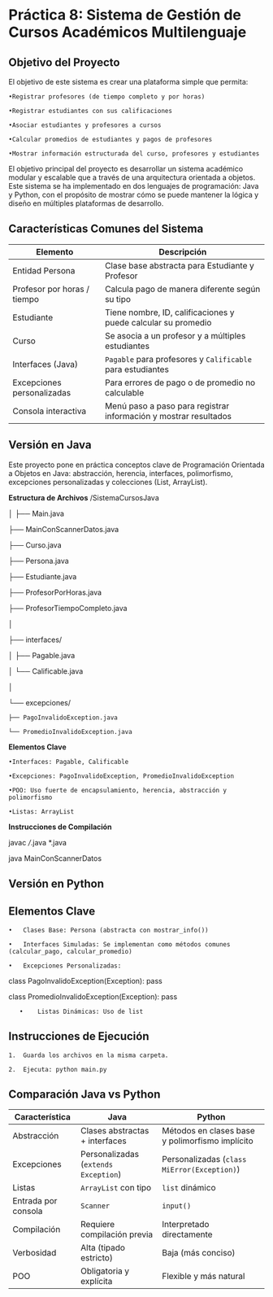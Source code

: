 # Práctica 8: Sistema de Gestión de Cursos Académicos Multilenguaje
## Objetivo del Proyecto
El objetivo de este sistema es crear una plataforma simple que permita:

	•Registrar profesores (de tiempo completo y por horas)
 
	•Registrar estudiantes con sus calificaciones
 
	•Asociar estudiantes y profesores a cursos
 
	•Calcular promedios de estudiantes y pagos de profesores
 
	•Mostrar información estructurada del curso, profesores y estudiantes

El objetivo principal del proyecto es desarrollar un sistema académico modular y escalable que a través de una arquitectura orientada a objetos. Este sistema se ha implementado en dos lenguajes de programación: Java y Python, con el propósito de mostrar cómo se puede mantener la lógica y diseño en múltiples plataformas de desarrollo.

## Características Comunes del Sistema
| Elemento                | Descripción                                                                   |
|-------------------------|--------------------------------------------------------------------------------|
| Entidad Persona         | Clase base abstracta para Estudiante y Profesor                                |
| Profesor por horas / tiempo | Calcula pago de manera diferente según su tipo                           |
| Estudiante              | Tiene nombre, ID, calificaciones y puede calcular su promedio                 |
| Curso                   | Se asocia a un profesor y a múltiples estudiantes                              |
| Interfaces (Java)       | `Pagable` para profesores y `Calificable` para estudiantes                     |
| Excepciones personalizadas | Para errores de pago o de promedio no calculable                         |
| Consola interactiva     | Menú paso a paso para registrar información y mostrar resultados               |

## Versión en Java
Este proyecto pone en práctica conceptos clave de Programación Orientada a Objetos en Java: abstracción, herencia, interfaces, polimorfismo, excepciones personalizadas y colecciones (List, ArrayList).

**Estructura de Archivos**
/SistemaCursosJava

│
├── Main.java

├── MainConScannerDatos.java

├── Curso.java

├── Persona.java

├── Estudiante.java

├── ProfesorPorHoras.java

├── ProfesorTiempoCompleto.java

│

├── interfaces/

│   ├── Pagable.java

│   └── Calificable.java

│

└── excepciones/

    ├── PagoInvalidoException.java
    
    └── PromedioInvalidoException.java
   
**Elementos Clave** 

	•Interfaces: Pagable, Calificable
 
	•Excepciones: PagoInvalidoException, PromedioInvalidoException
 
	•POO: Uso fuerte de encapsulamiento, herencia, abstracción y polimorfismo
 
	•Listas: ArrayList

**Instrucciones de Compilación**

javac */*.java *.java

java MainConScannerDatos

## Versión en Python
## Elementos Clave

	•	Clases Base: Persona (abstracta con mostrar_info())
 
	•	Interfaces Simuladas: Se implementan como métodos comunes (calcular_pago, calcular_promedio)
 
	•	Excepciones Personalizadas: 
 class PagoInvalidoException(Exception): pass
 
 class PromedioInvalidoException(Exception): pass	
 
       •	Listas Dinámicas: Uso de list
 ## Instrucciones de Ejecución
 
 	1.	Guarda los archivos en la misma carpeta.
  
	2.	Ejecuta: python main.py
 ## Comparación Java vs Python
 | Característica         | Java                                      | Python                                       |
|------------------------|-------------------------------------------|----------------------------------------------|
| Abstracción            | Clases abstractas + interfaces            | Métodos en clases base y polimorfismo implícito |
| Excepciones            | Personalizadas (`extends Exception`)      | Personalizadas (`class MiError(Exception)`)  |
| Listas                 | `ArrayList` con tipo                      | `list` dinámico                              |
| Entrada por consola    | `Scanner`                                 | `input()`                                    |
| Compilación            | Requiere compilación previa               | Interpretado directamente                    |
| Verbosidad             | Alta (tipado estricto)                    | Baja (más conciso)                           |
| POO                    | Obligatoria y explícita                   | Flexible y más natural                       |

